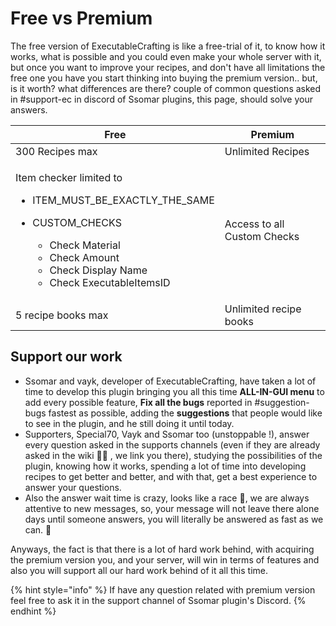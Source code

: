 # Free vs Premium

The free version of ExecutableCrafting is like a free-trial of it, to know how it works, what is possible and you could even make your whole server with it, but once you want to improve your recipes, and don't have all limitations the free one you have you start thinking into buying the premium version.. but, is it worth? what differences are there? couple of common questions asked in #support-ec in discord of Ssomar plugins, this page, should solve your answers.

| Free                                                                                                                                                                                                                        | Premium                     |
| --------------------------------------------------------------------------------------------------------------------------------------------------------------------------------------------------------------------------- | --------------------------- |
| 300 Recipes max                                                                                                                                                                                                             | Unlimited Recipes           |
| <p>Item checker limited to </p><ul><li>ITEM_MUST_BE_EXACTLY_THE_SAME</li><li><p>CUSTOM_CHECKS</p><ul><li>Check Material</li><li>Check Amount</li><li>Check Display Name</li><li>Check ExecutableItemsID</li></ul></li></ul> | Access to all Custom Checks |
| 5 recipe books max                                                                                                                                                                                                          | Unlimited recipe books      |



## Support our work

* Ssomar and vayk, developer of ExecutableCrafting, have taken a lot of time to develop this plugin bringing you all this time **ALL-IN-GUI menu** to add every possible feature, **Fix all the bugs** reported in #suggestion-bugs fastest as possible, adding the **suggestions** that people would like to see in the plugin, and he still doing it until today.
* Supporters, Special70, Vayk and Ssomar too (unstoppable !), answer every question asked in the supports channels (even if they are already asked in the wiki 🤨🤨 , we link you there), studying the possibilities of the plugin, knowing how it works, spending a lot of time into developing recipes to get better and better, and with that, get a best experience to answer your questions.
* Also the answer wait time is crazy, looks like a race 🚗, we are always attentive to new messages, so, your message will not leave there alone days until someone answers, you will literally be answered as fast as we can. 💪

Anyways, the fact is that there is a lot of hard work behind, with acquiring the premium version you, and your server, will win in terms of features and also you will support all our hard work behind of it all this time.

{% hint style="info" %}
If have any question related with premium version feel free to ask it in the support channel of Ssomar plugin's Discord.
{% endhint %}
